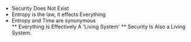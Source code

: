 * Security Does Not Exist
* Entropy is the law, it effects Everything
* Entropy and Time are synonymous  
** Everything Is Effectively A 'Living System'
** Security Is Also a Living System.
